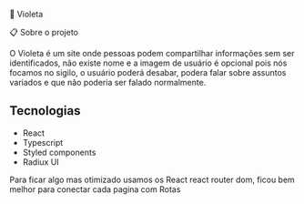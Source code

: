 🌸 Violeta

📋 Sobre o projeto

O Violeta é um site onde pessoas podem compartilhar informações sem ser identificados, não existe nome e a imagem de usuário é opcional pois nós focamos no sigilo,
o usuário poderá desabar, podera falar sobre assuntos variados e que não poderia ser falado normalmente.

## Tecnologias
- React
- Typescript
- Styled components
- Radiux UI

Para ficar algo mas otimizado usamos os React react router dom,
ficou bem melhor para conectar cada pagina com Rotas
